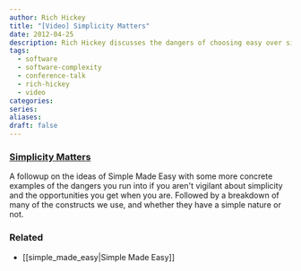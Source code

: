 ```yaml
---
author: Rich Hickey
title: "[Video] Simplicity Matters"
date: 2012-04-25
description: Rich Hickey discusses the dangers of choosing easy over simple.
tags:
  - software
  - software-complexity
  - conference-talk
  - rich-hickey
  - video
categories: 
series: 
aliases: 
draft: false
---
```

### [Simplicity Matters](https://www.youtube.com/watch?v=rI8tNMsozo0) 
A followup on the ideas of Simple Made Easy with some more concrete examples of the dangers you run into if you aren't vigilant about simplicity and the opportunities you get when you are. Followed by a breakdown of many of the constructs we use, and whether they have a simple nature or not.
### Related
- [[simple_made_easy|Simple Made Easy]]